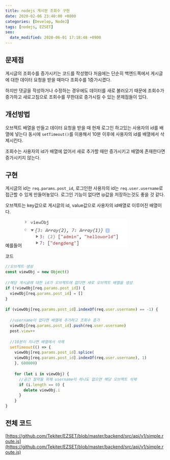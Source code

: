 ```yaml
---
title: nodejs 게시판 조회수 구현
date: 2020-02-06 23:40:00 +0800
categories: [Develop, NodeJ]
tags: [nodejs, EZSET]
seo:
  date_modified: 2020-06-01 17:18:48 +0900
---
```


## 문제점
게시글의 조회수를 증가시키는 코드를 작성했다
처음에는 단순히 백엔드쪽에서 게시글에 대한 데이터 요청을 받을 때마다 조회수를 1증가시켰다.

하지만 댓글을 작성하거나 수정하는 경우에도 데이터를 새로 불러오기 때문에 조회수가 증가하고 새로고침으로 조회수를 무한대로 증가시킬 수 있는 문제점들이 있다.



## 개선방법
오브젝트 배열을 만들고 데이터 요청을 받을 때 현재 로그인 하고있는 사용자의 id를 배열에 넣는다 동시에 `setTimeout()`를 이용해서 10분 이후에 사용자의 id를 배열에서 삭제시킨다.

조회수는 사용자의 id가 배열에 없어서 새로 추가할 때만 증가시키고 배열에 존재한다면 증가시키지 않는다.


## 구현
게시글의 id는 `req.params.post_id`, 로그인한 사용자의 id는 `req.user.username`로 접근할 수 있게 만들어놓았다.
로그인 기능이 없다면 ip값을 저장하는것도 좋을 것 같다.

오브젝트는 key값으로 게시글의 id, value값으로 사용자의 id배열로 이루어진 배열이다.

예를들어 ![alt viewObj 예시](/assets/img/postImg/viewObj.JPG )

코드
```javascript
//오브젝트 생성
const viewObj = new Object() 

//해당 게시글에 대한 id가 오브젝트에 없다면 새로 오브젝트 배열을 생성
if (!viewObj[req.params.post_id]) {
  viewObj[req.params.post_id] = []
}

if (viewObj[req.params.post_id].indexOf(req.user.username) == -1) {

  //username이 없다면 배열에 추가하고 조회수 증가
  viewObj[req.params.post_id].push(req.user.username)
  post.view++

  //10분이 지나면 배열에서 삭제
  setTimeout(() => {
    viewObj[req.params.post_id].splice(
    viewObj[req.params.post_id].indexOf(req.user.username), 1)
    }, 600000)

    for (let i in viewObj) {
      //공간 절약을 위해 username이 하나도 없으면 해당 오브젝트 삭제
      if (i.length == 0) {
        delete viewObj.i
      }
    }  
}
```

## 전체 코드

[https://github.com/Tekiter/EZSET/blob/master/backend/src/api/v1/simple.route.js](https://github.com/Tekiter/EZSET/blob/master/backend/src/api/v1/simple.route.js)

